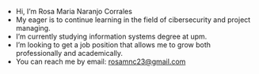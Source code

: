 - Hi, I’m Rosa Maria Naranjo Corrales
- My eager is to continue learning in the field of cibersecurity and project managing.
- I’m currently studying information systems degree at upm. 
- I’m looking to get a job position that allows me to grow both professionally and academically.
- You can reach me by email: rosamnc23@gmail.com

<!---
Rosamnc/Rosamnc is a ✨ special ✨ repository because its `README.md` (this file) appears on your GitHub profile.
You can click the Preview link to take a look at your changes.
--->
